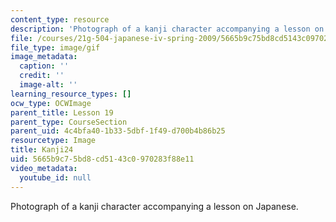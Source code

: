 ```yaml
---
content_type: resource
description: 'Photograph of a kanji character accompanying a lesson on Japanese. '
file: /courses/21g-504-japanese-iv-spring-2009/5665b9c75bd8cd5143c0970283f88e11_Kanji24.gif
file_type: image/gif
image_metadata:
  caption: ''
  credit: ''
  image-alt: ''
learning_resource_types: []
ocw_type: OCWImage
parent_title: Lesson 19
parent_type: CourseSection
parent_uid: 4c4bfa40-1b33-5dbf-1f49-d700b4b86b25
resourcetype: Image
title: Kanji24
uid: 5665b9c7-5bd8-cd51-43c0-970283f88e11
video_metadata:
  youtube_id: null
---
```

Photograph of a kanji character accompanying a lesson on Japanese. 